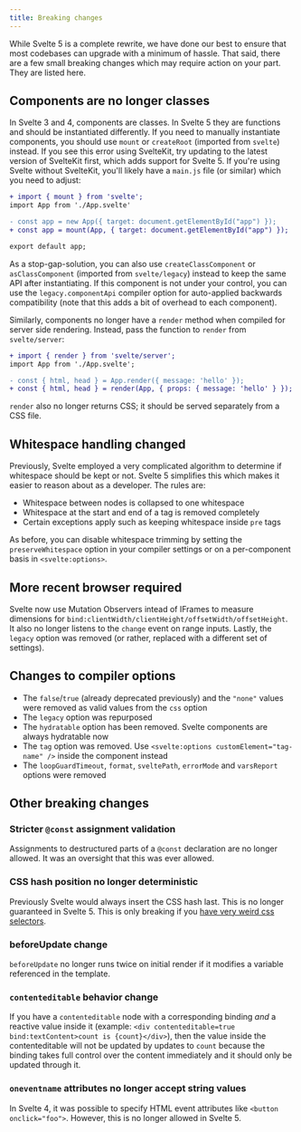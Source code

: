 ```yaml
---
title: Breaking changes
---
```


While Svelte 5 is a complete rewrite, we have done our best to ensure that most codebases can upgrade with a minimum of hassle. That said, there are a few small breaking changes which may require action on your part. They are listed here.

## Components are no longer classes

In Svelte 3 and 4, components are classes. In Svelte 5 they are functions and should be instantiated differently. If you need to manually instantiate components, you should use `mount` or `createRoot` (imported from `svelte`) instead. If you see this error using SvelteKit, try updating to the latest version of SvelteKit first, which adds support for Svelte 5. If you're using Svelte without SvelteKit, you'll likely have a `main.js` file (or similar) which you need to adjust:

```diff
+ import { mount } from 'svelte';
import App from './App.svelte'

- const app = new App({ target: document.getElementById("app") });
+ const app = mount(App, { target: document.getElementById("app") });

export default app;
```

As a stop-gap-solution, you can also use `createClassComponent` or `asClassComponent` (imported from `svelte/legacy`) instead to keep the same API after instantiating. If this component is not under your control, you can use the `legacy.componentApi` compiler option for auto-applied backwards compatibility (note that this adds a bit of overhead to each component).

Similarly, components no longer have a `render` method when compiled for server side rendering. Instead, pass the function to `render` from `svelte/server`:

```diff
+ import { render } from 'svelte/server';
import App from './App.svelte';

- const { html, head } = App.render({ message: 'hello' });
+ const { html, head } = render(App, { props: { message: 'hello' } });
```

`render` also no longer returns CSS; it should be served separately from a CSS file.

## Whitespace handling changed

Previously, Svelte employed a very complicated algorithm to determine if whitespace should be kept or not. Svelte 5 simplifies this which makes it easier to reason about as a developer. The rules are:

- Whitespace between nodes is collapsed to one whitespace
- Whitespace at the start and end of a tag is removed completely
- Certain exceptions apply such as keeping whitespace inside `pre` tags

As before, you can disable whitespace trimming by setting the `preserveWhitespace` option in your compiler settings or on a per-component basis in `<svelte:options>`.

## More recent browser required

Svelte now use Mutation Observers intead of IFrames to measure dimensions for `bind:clientWidth/clientHeight/offsetWidth/offsetHeight`. It also no longer listens to the `change` event on range inputs. Lastly, the `legacy` option was removed (or rather, replaced with a different set of settings).

## Changes to compiler options

- The `false`/`true` (already deprecated previously) and the `"none"` values were removed as valid values from the `css` option
- The `legacy` option was repurposed
- The `hydratable` option has been removed. Svelte components are always hydratable now
- The `tag` option was removed. Use `<svelte:options customElement="tag-name" />` inside the component instead
- The `loopGuardTimeout`, `format`, `sveltePath`, `errorMode` and `varsReport` options were removed

## Other breaking changes

### Stricter `@const` assignment validation

Assignments to destructured parts of a `@const` declaration are no longer allowed. It was an oversight that this was ever allowed.

### CSS hash position no longer deterministic

Previously Svelte would always insert the CSS hash last. This is no longer guaranteed in Svelte 5. This is only breaking if you [have very weird css selectors](https://stackoverflow.com/questions/15670631/does-the-order-of-classes-listed-on-an-item-affect-the-css).

### beforeUpdate change

`beforeUpdate` no longer runs twice on initial render if it modifies a variable referenced in the template.

### `contenteditable` behavior change

If you have a `contenteditable` node with a corresponding binding _and_ a reactive value inside it (example: `<div contenteditable=true bind:textContent>count is {count}</div>`), then the value inside the contenteditable will not be updated by updates to `count` because the binding takes full control over the content immediately and it should only be updated through it.

### `oneventname` attributes no longer accept string values

In Svelte 4, it was possible to specify HTML event attributes like `<button onclick="foo">`. However, this is no longer allowed in Svelte 5.
